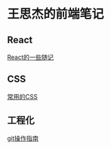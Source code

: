 # 王思杰的前端笔记 #

## React ##

[React的一些随记](./React/React-something.md)

## CSS ##

[常用的CSS](./CSS/css-offen-used.md)

## 工程化 ##

[git操作指南](./Engineering/git-operation-guide.md)


